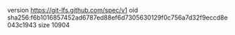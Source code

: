 version https://git-lfs.github.com/spec/v1
oid sha256:f6b1016857452ad6787ed88ef6d7305630129f0c756a7d32f9eccd8e043c1943
size 10904
